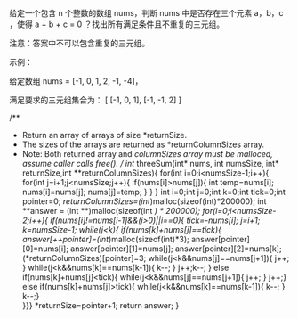 给定一个包含 n 个整数的数组 nums，判断 nums 中是否存在三个元素 a，b，c ，使得 a + b + c = 0 ？找出所有满足条件且不重复的三元组。

注意：答案中不可以包含重复的三元组。

 

示例：

给定数组 nums = [-1, 0, 1, 2, -1, -4]，

满足要求的三元组集合为：
[
  [-1, 0, 1],
  [-1, -1, 2]
]



/**
 * Return an array of arrays of size *returnSize.
 * The sizes of the arrays are returned as *returnColumnSizes array.
 * Note: Both returned array and *columnSizes array must be malloced, assume caller calls free().
 */
    int** threeSum(int* nums, int numsSize, int* returnSize,int **returnColumnSizes){
    for(int i=0;i<numsSize-1;i++){
        for(int j=i+1;j<numsSize;j++){
            if(nums[i]>nums[j]){
                int temp=nums[i];
                nums[i]=nums[j];
                nums[j]=temp;
            }
        }
    }
    int i=0;int j=0;int k=0;int tick=0;int pointer=0;
   *returnColumnSizes=(int*)malloc(sizeof(int)*200000);
    int **answer = (int **)malloc(sizeof(int *) * 200000);
    for(i=0;i<numsSize-2;i++){
        if(nums[i]!=nums[i-1]&&(i>0)||i==0){
        tick=-nums[i];
        j=i+1;
        k=numsSize-1;
        while(j<k){
            if(nums[k]+nums[j]==tick){
                answer[++pointer]=(int*)malloc(sizeof(int)*3);
                answer[pointer][0]=nums[i];
                answer[pointer][1]=nums[j];
                answer[pointer][2]=nums[k];
                 (*returnColumnSizes)[pointer]=3;
            while(j<k&&nums[j]==nums[j+1]){
                j++;
            }
            while(j<k&&nums[k]==nums[k-1]){
                k--;
                }
                j++;k--;
            }
            else if(nums[k]+nums[j]<tick){
                while(j<k&&nums[j]==nums[j+1]){
                    j++;
                }
                j++;}
            else if(nums[k]+nums[j]>tick){
                while(j<k&&nums[k]==nums[k-1]){
                    k--;
                }
                k--;}            
            }}}
            *returnSize=pointer+1;
return answer;
}
